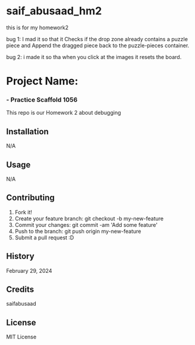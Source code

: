 # saif_abusaad_hm2
this is for my homework2


bug 1: I mad it so that it Checks if the drop zone already contains a puzzle piece and Append the dragged piece back to the puzzle-pieces container.

bug 2: i made it so tha when you click at the images it resets the board.


# Project Name:  
### - Practice Scaffold 1056
 This repo is our Homework 2 about debugging


## Installation 

N/A 

## Usage 

N/A

## Contributing

1. Fork it!
2. Create your feature branch: git checkout -b my-new-feature
3. Commit your changes: git commit -am 'Add some feature'
4. Push to the branch: git push origin my-new-feature
5. Submit a pull request :D


## History

February 29, 2024

## Credits 

saifabusaad

## License 

MIT License
